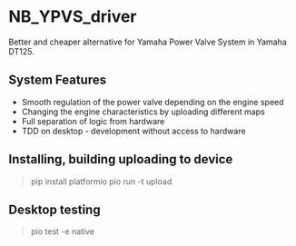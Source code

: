# NB_YPVS_driver
Better and cheaper alternative for Yamaha Power Valve System in Yamaha DT125.



## System Features
* Smooth regulation of the power valve depending on the engine speed
* Changing the engine characteristics by uploading different maps
* Full separation of logic from hardware
* TDD on desktop - development without access to hardware


## Installing, building uploading to device 
> pip install platformio
> pio run -t upload

## Desktop testing 
> pio test -e native


